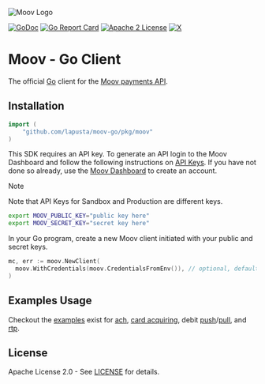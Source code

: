 ![Moov Logo](https://github.com/lapusta/moov-go/assets/120951/3632d9ea-0c64-40e5-8f9e-b13b28b5e197)

[![GoDoc](https://pkg.go.dev/badge/github.com/lapusta/moovgo?utm_source=godoc)](https://pkg.go.dev/github.com/lapusta/moov-go)
[![Go Report Card](https://goreportcard.com/badge/github.com/lapusta/moov-go)](https://goreportcard.com/report/github.com/lapusta/moov-go)
[![Apache 2 License](https://img.shields.io/badge/license-Apache2-blue.svg)](https://raw.githubusercontent.com/lapusta/moov-go/master/LICENSE)
[![X](https://img.shields.io/twitter/follow/moov?style=social)](https://twitter.com/moov?lang=en)


# Moov - Go Client
The official [Go](http://golang.org) client for the [Moov payments API](https://docs.moov.io/api/).

## Installation

```go
import (
	"github.com/lapusta/moov-go/pkg/moov"
)
```

This SDK requires an API key. To generate an API login to the Moov Dashboard and follow the following instructions on [API Keys](https://docs.moov.io/guides/get-started/api-keys/). If you have not done so already, use the [Moov Dashboard](https://dashboard.moov.io/signup) to create an account.

> [!NOTE]
> Note that API Keys for Sandbox and Production are different keys.

```bash
export MOOV_PUBLIC_KEY="public key here"
export MOOV_SECRET_KEY="secret key here"
```

In your Go program, create a new Moov client initiated with your public and secret keys.

```go
mc, err := moov.NewClient(
  moov.WithCredentials(moov.CredentialsFromEnv()), // optional, default is to read from environment
)
```

## Examples Usage

Checkout the [examples](./examples/README.md) exist for [ach](./examples/ach/), [card acquiring](./examples/card_acquiring/), debit [push](./examples/debit_card_push/)/[pull](./examples/debit_card_pull/), and [rtp](./examples/rtp/).

## License

Apache License 2.0 - See [LICENSE](LICENSE) for details.
